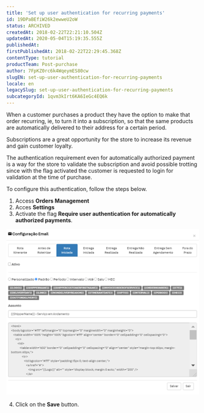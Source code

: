 ```yaml
---
title: 'Set up user authentication for recurring payments'
id: 19DPaBEfiW26k2ewweU2oW
status: ARCHIVED
createdAt: 2018-02-22T22:21:10.504Z
updatedAt: 2020-05-04T15:19:35.555Z
publishedAt: 
firstPublishedAt: 2018-02-22T22:29:45.368Z
contentType: tutorial
productTeam: Post-purchase
author: 7FpKZ0rc6k4WqeymES80cw
slugEN: set-up-user-authentication-for-recurring-payments
locale: en
legacySlug: set-up-user-authentication-for-recurring-payments
subcategoryId: 1qvm3kIrt6KA6IeGc4EQ6k
---
```


When a customer purchases a product they have the option to make that order recurring, ie, to turn it into a subscription, so that the same products are automatically delivered to their address for a certain period.

Subscriptions are a great opportunity for the store to increase its revenue and gain customer loyalty.

The authentication requirement even for automatically authorized payment is a way for the store to validate the subscription and avoid possible trotting since with the flag activated the customer is requested to login for validation at the time of purchase.

To configure this authentication, follow the steps below.

1. Access **Orders Management**
2. Acces **Settings**
3. Activate the flag __Require user authentication for automatically authorized payments__.

![autenticação-usuario-pagamento-recorrencia en](https://raw.githubusercontent.com/vtexdocs/help-center-content/refs/heads/main/_1.png)

4. Click on the __Save__ button.
